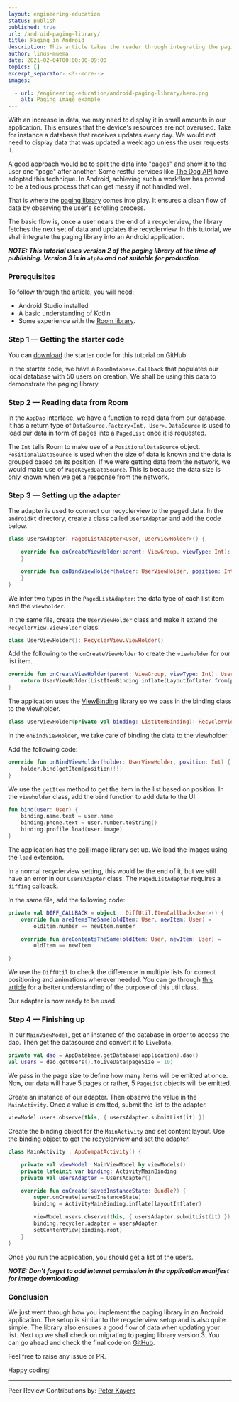 ```yaml
---
layout: engineering-education
status: publish
published: true
url: /android-paging-library/
title: Paging in Android
description: This article takes the reader through integrating the paging library into an Android application. Paging library helps in fetching data in page sets rather than a single list.
author: linus-muema
date: 2021-02-04T00:00:00-09:00
topics: []
excerpt_separator: <!--more-->
images:

  - url: /engineering-education/android-paging-library/hero.png
    alt: Paging image example
---
```

With an increase in data, we may need to display it in small amounts in our application. This ensures that the device's resources are not overused. Take for instance a database that receives updates every day. We would not need to display data that was updated a week ago unless the user requests it. 
<!--more-->
A good approach would be to split the data into "pages" and show it to the user one "page" after another. Some restful services like [The Dog API](https://docs.thedogapi.com/) have adopted this technique. In Android, achieving such a workflow has proved to be a tedious process that can get messy if not handled well. 

That is where the [paging library](https://developer.android.com/topic/libraries/architecture/paging) comes into play. It ensures a clean flow of data by observing the user's scrolling process. 

The basic flow is, once a user nears the end of a recyclerview, the library fetches the next set of data and updates the recyclerview. In this tutorial, we shall integrate the paging library into an Android application.

***NOTE: This tutorial uses version 2 of the paging library at the time of publishing. Version 3 is in `alpha` and not suitable for production.***

### Prerequisites
To follow through the article, you will need:
- Android Studio installed
- A basic understanding of Kotlin
- Some experience with the [Room library](/engineering-education/introduction-to-room-db).

### Step 1 — Getting the starter code
You can [download](https://github.com/LinusMuema/kotlin/archive/54d55dbdda3afd9d166e765a3f8107eee2745954.zip) the starter code for this tutorial on GitHub.

In the starter code, we have a `RoomDatabase.Callback` that populates our local database with 50 users on creation. We shall be using this data to demonstrate the paging library.

### Step 2 — Reading data from Room
In the `AppDao` interface, we have a function to read data from our database. It has a return type of `DataSource.Factory<Int, User>`. `DataSource` is used to load our data in form of pages into a `PagedList` once it is requested.

The `Int` tells Room to make use of a `PositionalDataSource` object. `PositionalDataSource` is used when the size of data is known and the data is grouped based on its position. If we were getting data from the network, we would make use of `PageKeyedDataSource`. This is because the data size is only known when we get a response from the network.

### Step 3 — Setting up the adapter
The adapter is used to connect our recyclerview to the paged data. In the `androidkt` directory, create a class called `UsersAdapter` and add the code below.

```kotlin
class UsersAdapter: PagedListAdapter<User, UserViewHolder>() {

    override fun onCreateViewHolder(parent: ViewGroup, viewType: Int): UserViewHolder {
    }

    override fun onBindViewHolder(holder: UserViewHolder, position: Int) {
    }
}
```

We infer two types in the `PagedListAdapter`: the data type of each list item and the `viewholder`.

In the same file, create the `UserViewHolder` class and make it extend the `RecyclerView.ViewHolder` class.

```kotlin
class UserViewHolder(): RecyclerView.ViewHolder()
```

Add the following to the `onCreateViewHolder` to create the `viewholder` for our list item.

```kotlin
override fun onCreateViewHolder(parent: ViewGroup, viewType: Int): UserViewHolder {
    return UserViewHolder(ListItemBinding.inflate(LayoutInflater.from(parent.context), parent, false))
}
```

The application uses the [ViewBinding](https://developer.android.com/topic/libraries/view-binding) library so we pass in the binding class to the viewholder.

```kotlin
class UserViewHolder(private val binding: ListItemBinding): RecyclerView.ViewHolder(binding.root)
```

In the `onBindViewHolder`, we take care of binding the data to the viewholder. 

Add the following code:

```kotlin
override fun onBindViewHolder(holder: UserViewHolder, position: Int) {
    holder.bind(getItem(position)!!)
}
```

We use the `getItem` method to get the item in the list based on position. In the `viewholder` class, add the `bind` function to add data to the UI.

```kotlin
fun bind(user: User) {
    binding.name.text = user.name
    binding.phone.text = user.number.toString()
    binding.profile.load(user.image)
}
```

The application has the [coil](https://github.com/coil-kt/coil) image library set up. We load the images using the `load` extension.

In a normal recyclerview setting, this would be the end of it, but we still have an error in our `UsersAdapter` class. The `PagedListAdapter` requires a `diffing` callback.

In the same file, add the following code:

```kotlin
private val DIFF_CALLBACK = object : DiffUtil.ItemCallback<User>() {
    override fun areItemsTheSame(oldItem: User, newItem: User) =
        oldItem.number == newItem.number

    override fun areContentsTheSame(oldItem: User, newItem: User) =
        oldItem == newItem

}
```

We use the `DiffUtil` to check the difference in multiple lists for correct positioning and animations wherever needed. You can go through [this article](https://medium.com/@sienatime/investigating-pagedlistadapter-performance-and-diffutil-970a20285a24) for a better understanding of the purpose of this util class.

Our adapter is now ready to be used.

### Step 4 — Finishing up
In our `MainViewModel`, get an instance of the database in order to access the dao. Then get the datasource and convert it to `LiveData`.

```kotlin
private val dao = AppDatabase.getDatabase(application).dao()
val users = dao.getUsers().toLiveData(pageSize = 10)
```

We pass in the page size to define how many items will be emitted at once. Now, our data will have 5 pages or rather, 5 `PageList` objects will be emitted.

Create an instance of our adapter. Then observe the value in the `MainActivity`. Once a value is emitted, submit the list to the adapter.

```kotlin
viewModel.users.observe(this, { usersAdapter.submitList(it) })
```

Create the binding object for the `MainActivity` and set content layout. Use the binding object to get the recyclerview and set the adapter.

```kotlin
class MainActivity : AppCompatActivity() {

    private val viewModel: MainViewModel by viewModels()
    private lateinit var binding: ActivityMainBinding
    private val usersAdapter = UsersAdapter()

    override fun onCreate(savedInstanceState: Bundle?) {
        super.onCreate(savedInstanceState)
        binding = ActivityMainBinding.inflate(layoutInflater)

        viewModel.users.observe(this, { usersAdapter.submitList(it) })
        binding.recycler.adapter = usersAdapter
        setContentView(binding.root)
    }
}
```

Once you run the application, you should get a list of the users.

***NOTE: Don't forget to add internet permission in the application manifest for image downloading.***

### Conclusion
We just went through how you implement the paging library in an Android application. The setup is similar to the recyclerview setup and is also quite simple. The library also ensures a good flow of data when updating your list. Next up we shall check on migrating to paging library version 3. You can go ahead and check the final code on [GitHub](https://github.com/LinusMuema/kotlin/tree/paging-2). 

Feel free to raise any issue or PR.

Happy coding!

---
Peer Review Contributions by: [Peter Kayere](/engineering-education/authors/peter-kayere/)
